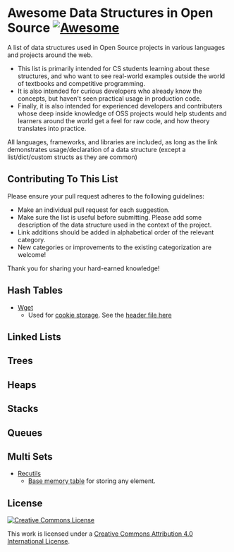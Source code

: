 # Awesome Data Structures in Open Source [![Awesome](https://cdn.rawgit.com/sindresorhus/awesome/d7305f38d29fed78fa85652e3a63e154dd8e8829/media/badge.svg)](https://github.com/sindresorhus/awesome)

A list of data structures used in Open Source projects in various languages and projects around the web. 
- This list is primarily intended for CS students learning about these structures, and who want to see real-world examples outside the  world of textbooks and competitive programming. 
- It is also intended for curious developers who already know the concepts, but haven't seen practical usage in production code. 
- Finally, it is also intended for experienced developers and contributers whose deep inside knowledge of OSS projects would help students and learners around the world get a feel for raw code, and how theory translates into practice.

All languages, frameworks, and libraries are included, as long as the link demonstrates usage/declaration of a data structure (except a list/dict/custom structs as they are common) 

## Contributing To This List

Please ensure your pull request adheres to the following guidelines:

- Make an individual pull request for each suggestion.
- Make sure the list is useful before submitting. Please add some description of the data structure used in the context of the project.
- Link additions should be added in alphabetical order of the relevant category.
- New categories or improvements to the existing categorization are welcome!

Thank you for sharing your hard-earned knowledge!


## Hash Tables

- [Wget](http://www.gnu.org/software/wget/)
	- Used for [cookie storage](http://bzr.savannah.gnu.org/lh/wget/trunk/annotate/head:/src/cookies.c#L61). See the [header file here](http://bzr.savannah.gnu.org/lh/wget/trunk/annotate/head:/src/hash.h)
	
## Linked Lists
## Trees
## Heaps
## Stacks
## Queues
## Multi Sets

- [Recutils](https://www.gnu.org/software/recutils/)
	- [Base memory table](https://github.com/sidthekidder/recutils/blob/master/src/rec.h#L49) for storing any element. 
	


## License

[![Creative Commons License](http://i.creativecommons.org/l/by/4.0/88x31.png)](http://creativecommons.org/licenses/by/4.0/)

This work is licensed under a [Creative Commons Attribution 4.0 International License](http://creativecommons.org/licenses/by/4.0/).
